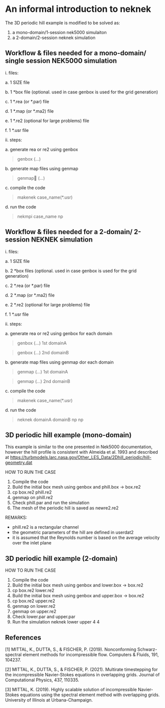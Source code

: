 # An informal introduction to neknek

The 3D periodic hill example is modified to be solved as:
1. a mono-domain/1-session nek5000 simulaiton
2. a 2-domain/2-session neknek simulation

## Workflow & files needed for a mono-domain/ single session NEK5000 simulation

i. files:

  a. 1  SIZE file

  b. 1 *box file (optional. used in case genbox is used for the grid generation)

  c. 1 *.rea (or *.par) file

  d. 1 *.map (or *.ma2) file

  e. 1 *.re2 (optional for large problems) file

  f. 1 *.usr file

ii. steps:

a. generate rea or re2 using genbox

>genbox
  (…)

b. generate map files using genmap

>genmap  (…)

c. compile the code

>makenek case_name(*.usr)

d. run the code

>nekmpi case_name np

## Workflow & files needed for a 2-domain/ 2-session NEKNEK simulation

i. files:

  a. 1  SIZE file

  b. 2 *box files (optional. used in case genbox is used for the grid generation)

  c. 2 *.rea (or *.par) file

  d. 2 *.map (or *.ma2) file

  e. 2 *.re2 (optional for large problems) file

  f. 1 *.usr file

ii. steps:

a. generate rea or re2 using genbox for each domain

>genbox
(…) 1st domainA

>genbox
  (…) 2nd domainB

b. generate map files using genmap dor each domain

>genmap  (…) 1st domainA

>genmap  (…) 2nd domainB

c. compile the code

>makenek case_name(*.usr)

d. run the code

>neknek domainA domainB np np



## 3D periodic hill example (mono-domain)

This example is similar to the one presented in Nek5000 documentation, however
the hill profile is consistent with Almeida et al. 1993 and described at
https://turbmodels.larc.nasa.gov/Other_LES_Data/2Dhill_periodic/hill-geometry.dat

HOW TO RUN THE CASE
1. Compile the code
2. Build the initial box mesh using genbox and phill.box -> box.re2
3. cp box.re2 phill.re2
4. genmap on phill.re2
5. Check phill.par and run the simulation
5. The mesh of the periodic hill is saved as newre2.re2

REMARKS:
- phill.re2 is a rectangular channel
- the geometric parameters of the hill are defined in userdat2
- it is assumed that the Reynolds number is based on the average velocity
  over the inlet plane


## 3D periodic hill example (2-domain)
HOW TO RUN THE CASE
1. Compile the code
2. Build the initial box mesh using genbox and lower.box -> box.re2
3. cp box.re2 lower.re2
4. Build the initial box mesh using genbox and upper.box -> box.re2 
5. cp box.re2 upper.re2
6. genmap on lower.re2
7. genmap on upper.re2
8. Check lower.par and upper.par
9. Run the simulation neknek lower upper 4 4




## References
[1] MITTAL, K., DUTTA, S., & FISCHER, P. (2019). Nonconforming Schwarz-spectral element methods for incompressible flow. Computers & Fluids, 191, 104237.

[2] MITTAL, K., DUTTA, S., & FISCHER, P. (2021). Multirate timestepping for the incompressible Navier-Stokes equations in overlapping grids. Journal of Computational Physics, 437, 110335.

[3] MITTAL, K. (2019). Highly scalable solution of incompressible Navier-Stokes equations using the spectral element method with overlapping grids. University of Illinois at Urbana-Champaign.


